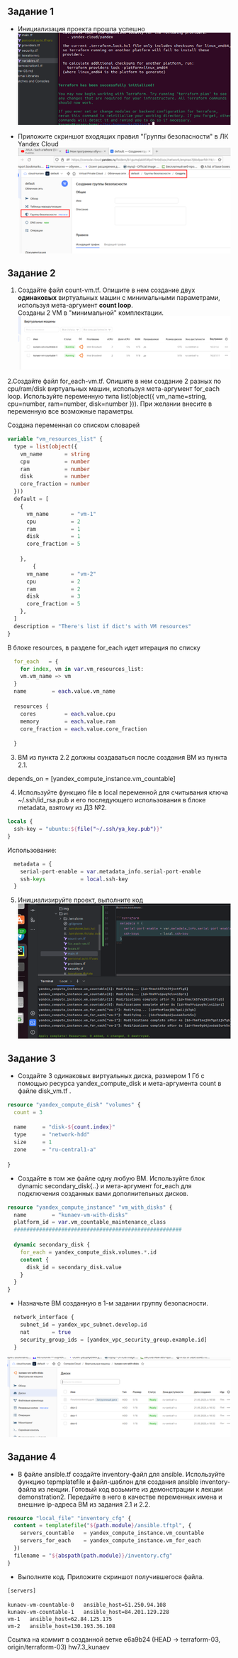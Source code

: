 ## Задание 1

* Инициализация проекта прошла успешно
![img.png](img/img.png)

* Приложите скриншот входящих правил "Группы безопасности" в ЛК Yandex Cloud 
![img_1.png](img/img_1.png)

## Задание 2

1. Создайте файл count-vm.tf. Опишите в нем создание двух **одинаковых** виртуальных машин с минимальными параметрами, используя мета-аргумент **count loop**. \
Созданы 2 VM в "минимальной" комплектации.
![img_2.png](img/img_2.png)

2.Создайте файл for_each-vm.tf. 
Опишите в нем создание 2 разных по cpu/ram/disk виртуальных машин, используя мета-аргумент for_each loop.
Используйте переменную типа list(object({ vm_name=string, cpu=number, ram=number, disk=number })).
При желании внесите в переменную все возможные параметры.

Создана переменная со списком словарей
```terraform
variable "vm_resources_list" {
  type = list(object({
    vm_name       = string
    cpu           = number
    ram           = number
    disk          = number
    core_fraction = number
  }))
  default = [
    {
      vm_name       = "vm-1"
      cpu           = 2
      ram           = 1
      disk          = 1
      core_fraction = 5

    },
        {
      vm_name       = "vm-2"
      cpu           = 2
      ram           = 2
      disk          = 3
      core_fraction = 5
    },
  ]
  description = "There's list if dict's with VM resources"
}

```

В блоке resources, в разделе for_each идет итерация по списку

```terraform
  for_each   = {
    for index, vm in var.vm_resources_list:
    vm.vm_name => vm
  }
  name        = each.value.vm_name

  resources {
    cores         = each.value.cpu
    memory        = each.value.ram
    core_fraction = each.value.core_fraction

  }
```

3. ВМ из пункта 2.2 должны создаваться после создания ВМ из пункта 2.1.

  depends_on = [yandex_compute_instance.vm_countable]
  
4. Используйте функцию file в local переменной для считывания ключа ~/.ssh/id_rsa.pub и его последующего использования в блоке metadata, взятому из ДЗ №2.

```terraform
locals {
  ssh-key = "ubuntu:${file("~/.ssh/ya_key.pub")}"
}
```

Использование:

```terraform
  metadata = {
    serial-port-enable = var.metadata_info.serial-port-enable
    ssh-keys           = local.ssh-key
  }
```
5. Инициализируйте проект, выполните код
![img_3.png](img/img_3.png)

## Задание 3

* Создайте 3 одинаковых виртуальных диска, размером 1 Гб с помощью ресурса yandex_compute_disk и мета-аргумента count в файле disk_vm.tf .

```terraform
resource "yandex_compute_disk" "volumes" {
  count = 3

  name     = "disk-${count.index}"
  type     = "network-hdd"
  size     = 1
  zone     = "ru-central1-a"

}
```

* Создайте в том же файле одну любую ВМ. Используйте блок dynamic secondary_disk{..} и мета-аргумент for_each для подключения созданных вами дополнительных дисков.

```terraform
resource "yandex_compute_instance" "vm_with_disks" {
  name        = "kunaev-vm-with-disks"
  platform_id = var.vm_countable_maintenance_class
  #####################################################

  dynamic secondary_disk {
    for_each = yandex_compute_disk.volumes.*.id
    content {
      disk_id = secondary_disk.value
    }
  }
}
```

* Назначьте ВМ созданную в 1-м задании группу безопасности.

```terraform
  network_interface {
    subnet_id = yandex_vpc_subnet.develop.id
    nat       = true
    security_group_ids = [yandex_vpc_security_group.example.id]
  }
```

![img_4.png](img/img_4.png)

## Задание 4
* В файле ansible.tf создайте inventory-файл для ansible. Используйте функцию tepmplatefile и файл-шаблон для создания ansible inventory-файла из лекции. Готовый код возьмите из демонстрации к лекции demonstration2. Передайте в него в качестве переменных имена и внешние ip-адреса ВМ из задания 2.1 и 2.2.
```terraform
resource "local_file" "inventory_cfg" {
  content = templatefile("${path.module}/ansible.tftpl", {
    servers_countable   = yandex_compute_instance.vm_countable
    servers_for_each    = yandex_compute_instance.vm_for_each
  })
  filename = "${abspath(path.module)}/inventory.cfg"
}
```

* Выполните код. Приложите скриншот получившегося файла.

```ignorelang
[servers]

kunaev-vm-countable-0   ansible_host=51.250.94.108
kunaev-vm-countable-1   ansible_host=84.201.129.228
vm-1   ansible_host=62.84.125.175
vm-2   ansible_host=130.193.36.108
```

Ссылка на коммит в созданной ветке
e6a9b24 (HEAD -> terraform-03, origin/terraform-03) hw7.3_kunaev
